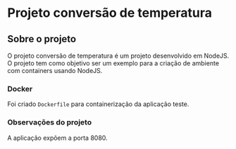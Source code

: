 # Projeto conversão de temperatura

## Sobre o projeto
O projeto conversão de temperatura é um projeto desenvolvido em NodeJS. O projeto tem como objetivo ser um exemplo para a criação de ambiente com containers usando NodeJS.

### Docker
Foi criado `Dockerfile` para containerização da aplicação teste.

### Observações do projeto
A aplicação expõem a porta 8080.
